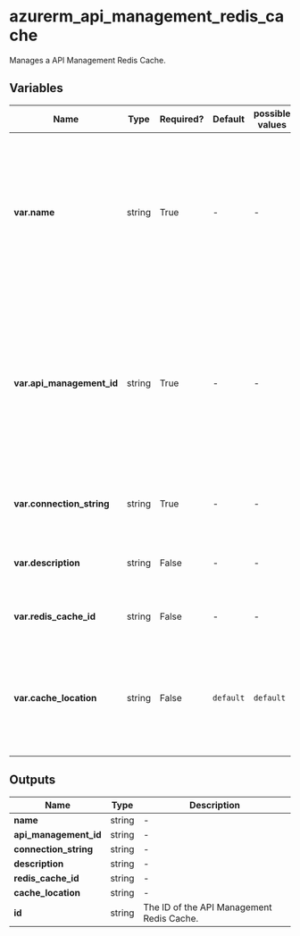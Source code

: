 # azurerm_api_management_redis_cache

Manages a API Management Redis Cache.

## Variables

| Name | Type | Required? |  Default  |  possible values |  Description |
| ---- | ---- | --------- |  ----------- | ----------- | ----------- |
| **var.name** | string | True | -  |  -  |  The name which should be used for this API Management Redis Cache. Changing this forces a new API Management Redis Cache to be created. | 
| **var.api_management_id** | string | True | -  |  -  |  The resource ID of the API Management Service from which to create this external cache. Changing this forces a new API Management Redis Cache to be created. | 
| **var.connection_string** | string | True | -  |  -  |  The connection string to the Cache for Redis. | 
| **var.description** | string | False | -  |  -  |  The description of the API Management Redis Cache. | 
| **var.redis_cache_id** | string | False | -  |  -  |  The resource ID of the Cache for Redis. | 
| **var.cache_location** | string | False | `default`  |  `default`  |  The location where to use cache from. Possible values are `default` and valid Azure regions. Defaults to `default`. | 



## Outputs

| Name | Type | Description |
| ---- | ---- | --------- | 
| **name** | string  | - | 
| **api_management_id** | string  | - | 
| **connection_string** | string  | - | 
| **description** | string  | - | 
| **redis_cache_id** | string  | - | 
| **cache_location** | string  | - | 
| **id** | string  | The ID of the API Management Redis Cache. | 